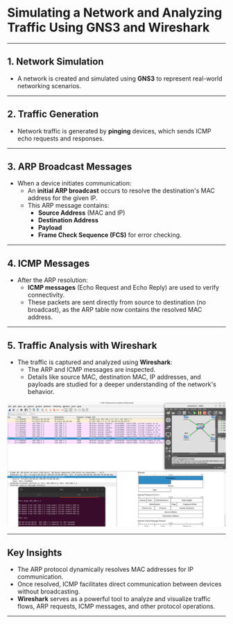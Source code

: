 # **Simulating a Network and Analyzing Traffic Using GNS3 and Wireshark**

---

## **1. Network Simulation**
- A network is created and simulated using **GNS3** to represent real-world networking scenarios.

---

## **2. Traffic Generation**
- Network traffic is generated by **pinging** devices, which sends ICMP echo requests and responses.

---

## **3. ARP Broadcast Messages**
- When a device initiates communication:
  - An **initial ARP broadcast** occurs to resolve the destination's MAC address for the given IP.
  - This ARP message contains:
    - **Source Address** (MAC and IP)
    - **Destination Address**
    - **Payload**
    - **Frame Check Sequence (FCS)** for error checking.

---

## **4. ICMP Messages**
- After the ARP resolution:
  - **ICMP messages** (Echo Request and Echo Reply) are used to verify connectivity.
  - These packets are sent directly from source to destination (no broadcast), as the ARP table now contains the resolved MAC address.

---

## **5. Traffic Analysis with Wireshark**
- The traffic is captured and analyzed using **Wireshark**:
  - The ARP and ICMP messages are inspected.
  - Details like source MAC, destination MAC, IP addresses, and payloads are studied for a deeper understanding of the network's behavior.

![Capture](analyze.png)

---

## **Key Insights**
- The ARP protocol dynamically resolves MAC addresses for IP communication.
- Once resolved, ICMP facilitates direct communication between devices without broadcasting.
- **Wireshark** serves as a powerful tool to analyze and visualize traffic flows, ARP requests, ICMP messages, and other protocol operations.

---

